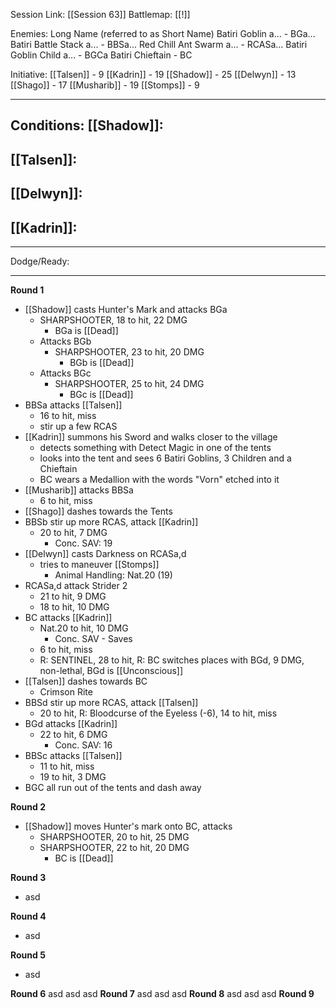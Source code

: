 Session Link:
[[Session 63]]
Battlemap:
[[!]]

Enemies:
Long Name (referred to as Short Name)
Batiri Goblin a... - BGa...
Batiri Battle Stack a... - BBSa...
Red Chill Ant Swarm a... - RCASa...
Batiri Goblin Child a... - BGCa
Batiri Chieftain - BC

Initiative:
[[Talsen]] - 9
[[Kadrin]] - 19
[[Shadow]] - 25
[[Delwyn]] - 13
[[Shago]] - 17
[[Musharib]] - 19
[[Stomps]] - 9

---
Conditions:
[[Shadow]]:
- 

[[Talsen]]:
- 

[[Delwyn]]:
- 

[[Kadrin]]:
- 
---
Dodge/Ready:

---
**Round 1**
- [[Shadow]] casts Hunter's Mark and attacks BGa
	- SHARPSHOOTER, 18 to hit, 22 DMG
		- BGa is [[Dead]]
	- Attacks BGb
		- SHARPSHOOTER, 23 to hit, 20 DMG
			- BGb is [[Dead]]
	- Attacks BGc
		- SHARPSHOOTER, 25 to hit, 24 DMG
			- BGc is [[Dead]]
- BBSa attacks [[Talsen]]
	- 16 to hit, miss
	- stir up a few RCAS
- [[Kadrin]] summons his Sword and walks closer to the village
	- detects something with Detect Magic in one of the tents
	- looks into the tent and sees 6 Batiri Goblins, 3 Children and a Chieftain
	- BC wears a Medallion with the words "Vorn" etched into it
- [[Musharib]] attacks BBSa
	- 6 to hit, miss
- [[Shago]] dashes towards the Tents
- BBSb stir up more RCAS, attack [[Kadrin]]
	- 20 to hit, 7 DMG
		- Conc. SAV: 19
- [[Delwyn]] casts Darkness on RCASa,d
	- tries to maneuver [[Stomps]]
		- Animal Handling: Nat.20 (19)
- RCASa,d attack Strider 2
	- 21 to hit, 9 DMG
	- 18 to hit, 10 DMG
- BC attacks [[Kadrin]]
	- Nat.20 to hit, 10 DMG
		- Conc. SAV - Saves
	- 6 to hit, miss
	- R: SENTINEL, 28 to hit, R: BC switches places with BGd, 9 DMG, non-lethal, BGd is [[Unconscious]]
- [[Talsen]] dashes towards BC
	- Crimson Rite
- BBSd stir up more RCAS, attack [[Talsen]]
	- 20 to hit, R: Bloodcurse of the Eyeless (-6), 14 to hit, miss
- BGd attacks [[Kadrin]]
	- 22 to hit, 6 DMG
		- Conc. SAV: 16
- BBSc attacks [[Talsen]]
	- 11 to hit, miss
	- 19 to hit, 3 DMG
- BGC all run out of the tents and dash away

**Round 2**
- [[Shadow]] moves Hunter's mark onto BC, attacks
	- SHARPSHOOTER, 20 to hit, 25 DMG
	- SHARPSHOOTER, 22 to hit, 20 DMG
		- BC is [[Dead]]

**Round 3**
- asd

**Round 4**
- asd

**Round 5**
- asd

**Round 6**
asd
asd
asd
**Round 7**
asd
asd
asd
**Round 8**
asd
asd
asd
**Round 9**
